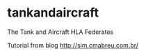 # tankandaircraft
The Tank and Aircraft HLA Federates

Tutorial from blog http://sim.cmabreu.com.br/
